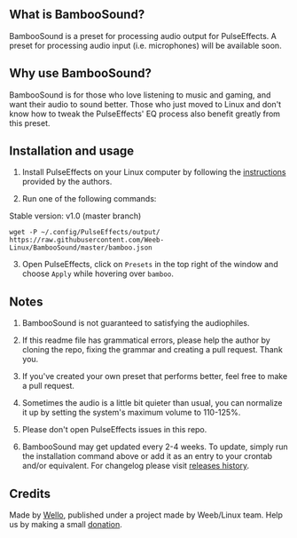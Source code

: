 ## What is BambooSound?

BambooSound is a preset for processing audio output for PulseEffects.
A preset for processing audio input (i.e. microphones) will be available soon.

## Why use BambooSound?

BambooSound is for those who love listening to music and gaming, and want their audio to sound better. Those who just moved to Linux and don't know how to tweak the PulseEffects' EQ process also benefit greatly from this preset.

## Installation and usage

1. Install PulseEffects on your Linux computer by following the [instructions](https://github.com/wwmm/pulseeffects/#installation) provided by the authors.

2. Run one of the following commands:

  Stable version: v1.0 (master branch)
  
  `wget -P ~/.config/PulseEffects/output/ https://raw.githubusercontent.com/Weeb-Linux/BambooSound/master/bamboo.json`
  
3. Open PulseEffects, click on `Presets` in the top right of the window and choose `Apply` while hovering over `bamboo`.

## Notes

1. BambooSound is not guaranteed to satisfying the audiophiles.

2. If this readme file has grammatical errors, please help the author by cloning the repo, fixing the grammar and creating a pull request. Thank you.

3. If you've created your own preset that performs better, feel free to make a pull request.

4. Sometimes the audio is a little bit quieter than usual, you can normalize it up by setting the system's maximum volume to 110-125%.

5. Please don't open PulseEffects issues in this repo.

6. BambooSound may get updated every 2-4 weeks. To update, simply run the installation command above or add it as an entry to your crontab and/or equivalent. For changelog please visit [releases history](https://github.com/Weeb-Linux/BambooSound/releases).

## Credits

Made by [Wello](https://github.com/wello6143), published under a project made by Weeb/Linux team. Help us by making a small [donation](https://paypal.me/wello6143).
